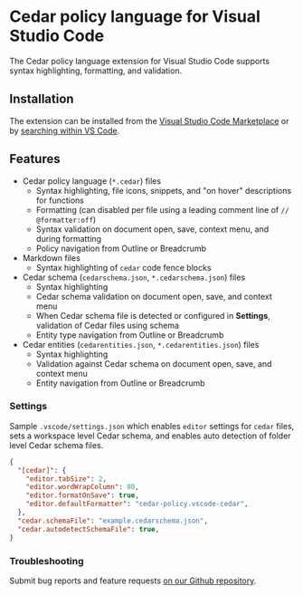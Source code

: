 # Cedar policy language for Visual Studio Code

The Cedar policy language extension for Visual Studio Code supports syntax highlighting, formatting, and validation.

## Installation

The extension can be installed from the [Visual Studio Code Marketplace](https://marketplace.visualstudio.com/items?itemName=cedar-policy.vscode-cedar) 
or by [searching within VS Code](https://code.visualstudio.com/docs/editor/extension-gallery#_search-for-an-extension).

## Features

- Cedar policy language (`*.cedar`) files
  - Syntax highlighting, file icons, snippets, and "on hover" descriptions for functions
  - Formatting (can disabled per file using a leading comment line of `// @formatter:off`)
  - Syntax validation on document open, save, context menu, and during formatting
  - Policy navigation from Outline or Breadcrumb
- Markdown files
  - Syntax highlighting of `cedar` code fence blocks
- Cedar schema (`cedarschema.json`, `*.cedarschema.json`) files
  - Syntax highlighting
  - Cedar schema validation on document open, save, and context menu
  - When Cedar schema file is detected or configured in **Settings**, validation of Cedar files using schema
  - Entity type navigation from Outline or Breadcrumb
- Cedar entities (`cedarentities.json`, `*.cedarentities.json`) files
  - Syntax highlighting
  - Validation against Cedar schema on document open, save, and context menu
  - Entity navigation from Outline or Breadcrumb

### Settings

Sample `.vscode/settings.json` which enables `editor` settings for `cedar` files, sets a workspace level Cedar schema, and enables auto detection of folder level Cedar schema files.

```json
{
  "[cedar]": {
    "editor.tabSize": 2,
    "editor.wordWrapColumn": 80,
    "editor.formatOnSave": true,
    "editor.defaultFormatter": "cedar-policy.vscode-cedar",
  },
  "cedar.schemaFile": "example.cedarschema.json",
  "cedar.autodetectSchemaFile": true,
}
```

### Troubleshooting

Submit bug reports and feature requests [on our Github repository](https://github.com/cedar-policy/vscode-cedar/issues).
